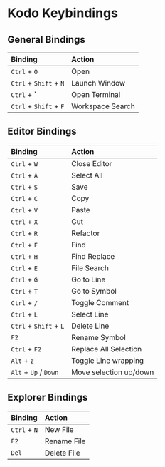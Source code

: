 # Kodo Keybindings

## General Bindings

| Binding                | Action           |
| :--------------------- | :--------------- |
| `Ctrl` + `O`           | Open             |
| `Ctrl` + `Shift` + `N` | Launch Window    |
| `Ctrl` + **\`**        | Open Terminal    |
| `Ctrl` + `Shift` + `F` | Workspace Search |

## Editor Bindings

| Binding                | Action                 |
| :--------------------- | :--------------------- |
| `Ctrl` + `W`           | Close Editor           |
| `Ctrl` + `A`           | Select All             |
| `Ctrl` + `S`           | Save                   |
| `Ctrl` + `C`           | Copy                   |
| `Ctrl` + `V`           | Paste                  |
| `Ctrl` + `X`           | Cut                    |
| `Ctrl` + `R`           | Refactor               |
| `Ctrl` + `F`           | Find                   |
| `Ctrl` + `H`           | Find Replace           |
| `Ctrl` + `E`           | File Search            |
| `Ctrl` + `G`           | Go to Line             |
| `Ctrl` + `T`           | Go to Symbol           |
| `Ctrl` + `/`           | Toggle Comment         |
| `Ctrl` + `L`           | Select Line            |
| `Ctrl` + `Shift` + `L` | Delete Line            |
| `F2`                   | Rename Symbol          |
| `Ctrl` + `F2`          | Replace All Selection  |
| `Alt` + `z`            | Toggle Line wrapping   |
| `Alt` + `Up` / `Down`  | Move selection up/down |

## Explorer Bindings

| Binding      | Action      |
| :----------- | :---------- |
| `Ctrl` + `N` | New File    |
| `F2`         | Rename File |
| `Del`        | Delete File |
